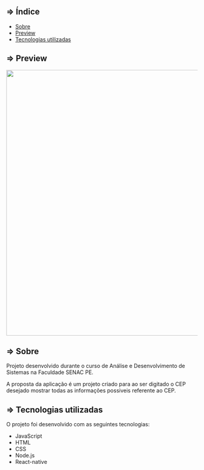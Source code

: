 ## => Índice

- [Sobre](#-Sobre)
- [Preview](#-Preview)
- [Tecnologias utilizadas](#-Tecnologias-utilizadas)



## => Preview 

<p align="center">
  <img src="https://ik.imagekit.io/pliniopereira92/viacep_rvCvQ5aly.jpg" width="700" >
</p>



## => Sobre 

Projeto desenvolvido durante o curso de Análise e Desenvolvimento de Sistemas na Faculdade SENAC PE.

A proposta da aplicação é um projeto criado para ao ser digitado o CEP desejado mostrar todas as informações possiveis referente ao CEP.



## => Tecnologias utilizadas

O projeto foi desenvolvido com as seguintes tecnologias:

- JavaScript
- HTML
- CSS
- Node.js 
- React-native
